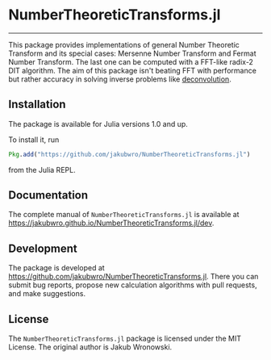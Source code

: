 # NumberTheoreticTransforms.jl

---

This package provides implementations of general Number Theoretic Transform and
its special cases: Mersenne Number Transform and Fermat Number Transform. The
last one can be computed with a FFT-like radix-2 DIT algorithm. The aim of this
package isn't beating FFT with performance but rather accuracy in solving
inverse problems like [deconvolution](https://github.com/JuliaDSP/Deconvolution.jl).

## Installation

The package is available for Julia versions 1.0 and up.

To install it, run
```julia
Pkg.add("https://github.com/jakubwro/NumberTheoreticTransforms.jl")
```
from the Julia REPL.

## Documentation

The complete manual of `NumberTheoreticTransforms.jl` is available at
https://jakubwro.github.io/NumberTheoreticTransforms.jl/dev.

## Development

The package is developed at https://github.com/jakubwro/NumberTheoreticTransforms.jl.
There you can submit bug reports, propose new calculation algorithms with pull
requests, and make suggestions. 

## License

The `NumberTheoreticTransforms.jl` package is licensed under the MIT License.  The
original author is Jakub Wronowski.
